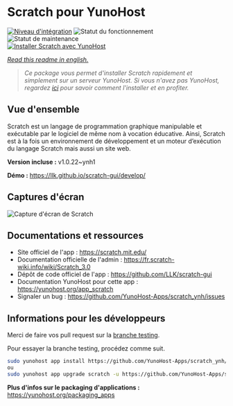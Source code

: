 <!--
N.B.: This README was automatically generated by https://github.com/YunoHost/apps/tree/master/tools/README-generator
It shall NOT be edited by hand.
-->

# Scratch pour YunoHost

[![Niveau d'intégration](https://dash.yunohost.org/integration/scratch.svg)](https://dash.yunohost.org/appci/app/scratch) ![Statut du fonctionnement](https://ci-apps.yunohost.org/ci/badges/scratch.status.svg) ![Statut de maintenance](https://ci-apps.yunohost.org/ci/badges/scratch.maintain.svg)  
[![Installer Scratch avec YunoHost](https://install-app.yunohost.org/install-with-yunohost.svg)](https://install-app.yunohost.org/?app=scratch)

*[Read this readme in english.](./README.md)*

> *Ce package vous permet d'installer Scratch rapidement et simplement sur un serveur YunoHost.
Si vous n'avez pas YunoHost, regardez [ici](https://yunohost.org/#/install) pour savoir comment l'installer et en profiter.*

## Vue d'ensemble

Scratch est un langage de programmation graphique manipulable et exécutable par le logiciel de même nom à vocation éducative. Ainsi, Scratch est à la fois un environnement de développement et un moteur d’exécution du langage Scratch mais aussi un site web.

**Version incluse :** v1.0.22~ynh1

**Démo :** https://llk.github.io/scratch-gui/develop/

## Captures d'écran

![Capture d'écran de Scratch](./doc/screenshots/800px-Scratch_3.0_Éditeur.png)

## Documentations et ressources

* Site officiel de l'app : <https://scratch.mit.edu/>
* Documentation officielle de l'admin : <https://fr.scratch-wiki.info/wiki/Scratch_3.0>
* Dépôt de code officiel de l'app : <https://github.com/LLK/scratch-gui>
* Documentation YunoHost pour cette app : <https://yunohost.org/app_scratch>
* Signaler un bug : <https://github.com/YunoHost-Apps/scratch_ynh/issues>

## Informations pour les développeurs

Merci de faire vos pull request sur la [branche testing](https://github.com/YunoHost-Apps/scratch_ynh/tree/testing).

Pour essayer la branche testing, procédez comme suit.

``` bash
sudo yunohost app install https://github.com/YunoHost-Apps/scratch_ynh/tree/testing --debug
ou
sudo yunohost app upgrade scratch -u https://github.com/YunoHost-Apps/scratch_ynh/tree/testing --debug
```

**Plus d'infos sur le packaging d'applications :** <https://yunohost.org/packaging_apps>
